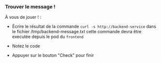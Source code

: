 ### Trouver le message !

À vous de jouer ! :

- Écrire le résultat de la commande `curl -s http://backend-service` dans le fichier /tmp/backend-message.txt cette commande devra être executée depuis le pod du `frontend`

- Notez le code

- Appuyer sur le bouton "Check" pour finir
